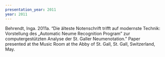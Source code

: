```yaml
---
presentation_year: 2011
year: 2011
---
```


Behrendt, Inga. 2011a. “Die älteste Notenschrift trifft auf modernste Technik: Vorstellung des „Automatic Neume Recognition Program” zur computergestützten Analyse der St. Galler Neumenotation.” Paper presented at the Music Room at the Abby of St. Gall, St. Gall, Switzerland, May.